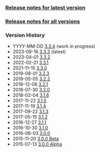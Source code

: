 ### [Release notes for latest version](latest.md)

### [Release notes for all versions](full.md)

### Version History

* YYYY-MM-DD [3.3.4](3.3.4.md) (work in progress)
* 2023-09-16 [3.3.3](3.3.3.md) (latest)
* 2023-04-01 [3.3.2](3.3.2.md)
* 2022-02-21 [3.3.1](3.3.1.md)
* 2021-11-15 [3.3.0](3.3.0.md)
* 2019-09-01 [3.2.3](3.2.3.md)
* 2019-05-05 [3.2.2](3.2.2.md)
* 2018-12-08 [3.2.1](3.2.1.md)
* 2018-07-30 [3.2.0](3.2.0.md)
* 2018-02-04 [3.1.6](3.1.6.md)
* 2017-11-22 [3.1.5](3.1.5.md)
* 2017-11-19 [3.1.4](3.1.4.md)
* 2017-09-22 [3.1.3](3.1.3.md)
* 2017-05-15 [3.1.2](3.1.2.md)
* 2016-12-27 [3.1.1](3.1.1.md)
* 2016-10-30 [3.1.0](3.1.0.md)
* 2016-06-03 [3.0.0](3.0.0.md)
* 2015-11-20 [3.0.0 Beta](3.0.0b.md)
* 2015-07-13 [3.0.0 Alpha](3.0.0a.md)
